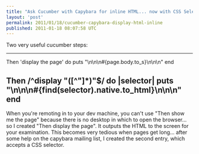 ```yaml
---
title: "Ask Cucumber with Capybara for inline HTML... now with CSS Selectors!"
layout: 'post'
permalink: 2011/01/18/cucumber-capybara-display-html-inline
published: 2011-01-18 08:07:58 UTC
---
```

Two very useful cucumber steps:

---
Then 'display the page' do
  puts &quot;\n\n\n#{page.body.to_s}\n\n\n&quot;
end

Then /^display &quot;([^&quot;]*)&quot;$/ do |selector|
  puts &quot;\n\n\n#{find(selector).native.to_html}\n\n\n&quot;
end
---

When you're remoting in to your dev machine, you can't use &quot;Then show me the page&quot; because there is no desktop in which to open the browser... so I created &quot;Then display the page&quot;. It outputs the HTML to the screen for your examination. This becomes very tedious when pages get long... after some help on the capybara mailing list, I created the second entry, which accepts a CSS selector.
